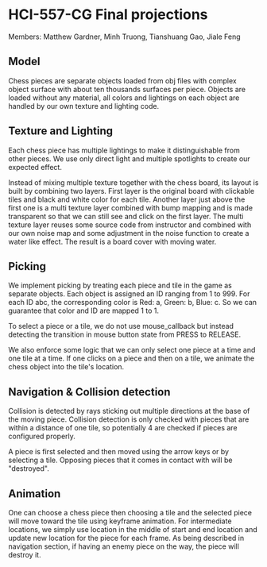 # HCI-557-CG Final projections
Members: Matthew Gardner, Minh Truong, Tianshuang Gao, Jiale Feng

## Model
Chess pieces are separate objects loaded from obj files with complex object surface with about ten thousands surfaces per piece. Objects are loaded without any material, all colors and lightings on each object are handled by our own texture and lighting code.

## Texture and Lighting
Each chess piece has multiple lightings to make it distinguishable from other pieces. We use only direct light and multiple spotlights to create our expected effect.

Instead of mixing multiple texture together with the chess board, its layout is built by combining two layers. First layer is the original board with clickable tiles and black and white color for each tile. Another layer just above the first one is a multi texture layer combined with bump mapping and is made transparent so that we can still see and click on the first layer. The multi texture layer reuses some source code from instructor and combined with our own noise map and some adjustment in the noise function to create a water like effect. The result is a board cover with moving water.

## Picking
We implement picking by treating each piece and tile in the game as separate objects. Each object is assigned an ID ranging from 1 to 999. For each ID abc, the corresponding color is Red: a, Green: b, Blue: c. So we can guarantee that color and ID are mapped 1 to 1.

To select a piece or a tile, we do not use mouse_callback but instead detecting the transition in mouse button state from PRESS to RELEASE.

 We also enforce some logic that we can only select one piece at a time and one tile at a time. If one clicks on a piece and then on a tile, we animate the chess object into the tile's location.

## Navigation & Collision detection
Collision is detected by rays sticking out multiple directions at the base of the moving piece. Collision detection is only checked with pieces that are within a distance of one tile, so potentially 4 are checked if pieces are configured properly.

A piece is first selected and then moved using the arrow keys or by selecting a tile. Opposing pieces that it comes in contact with will be "destroyed".

## Animation
One can choose a chess piece then choosing a tile and the selected piece will move toward the tile using keyframe animation. For intermediate locations, we simply use location in the middle of start and end location and update new location for the piece for each frame. As being described in navigation section, if having an enemy piece on the way, the piece will destroy it. 
